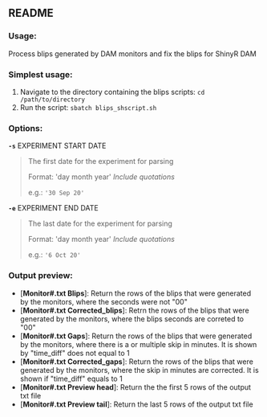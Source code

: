 README
------

### Usage: 

Process blips generated by DAM monitors and fix the blips for ShinyR DAM

### Simplest usage:

1. Navigate to the directory containing the blips scripts: `cd /path/to/directory`
2. Run the script: `sbatch blips_shscript.sh`
    
### Options:

  __`-s`__ EXPERIMENT START DATE
  
> The first date for the experiment for parsing
>
> Format: 'day month year' *Include quotations*
>
> e.g.: `'30 Sep 20'`

  __`-e`__ EXPERIMENT END DATE
  
> The last date for the experiment for parsing
>
> Format: 'day month year' *Include quotations*
>
> e.g.: `'6 Oct 20'`

### Output preview:

- [**Monitor#.txt Blips**]: Return the rows of the blips that were generated by the monitors, where the seconds were not "00"
- [**Monitor#.txt Corrected_blips**]: Retrn the rows of the blips that were generated by the monitors, where the blips seconds are correted to "00"
- [**Monitor#.txt Gaps**]: Return the rows of the blips that were generated by the monitors, where there is a or multiple skip in minutes. It is shown by "time_diff" does not equal to 1
- [**Monitor#.txt Corrected_gaps**]: Return the rows of the blips that were generated by the monitors, where the skip in minutes are corrected. It is shown if "time_diff" equals to 1
- [**Monitor#.txt Preview head**]: Return the the first 5 rows of the output txt file
- [**Monitor#.txt Preview tail**]: Return the last 5 rows of the output txt file
